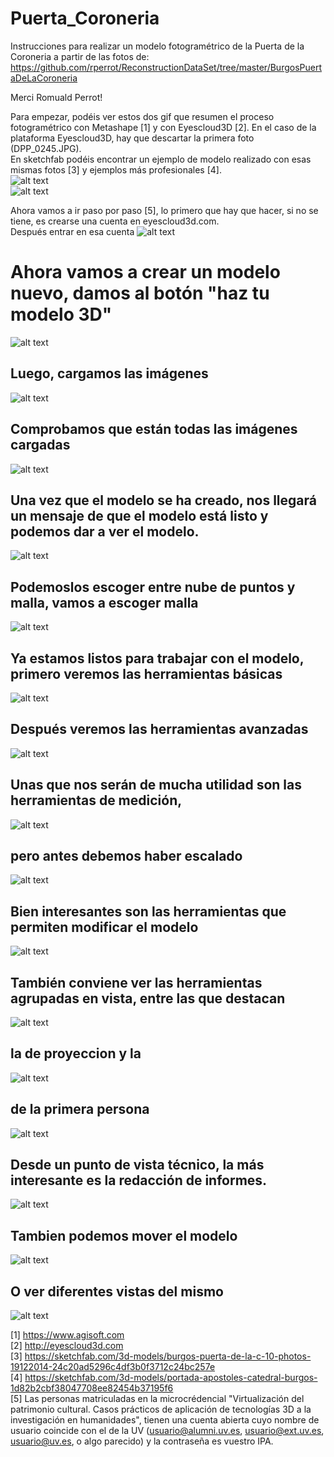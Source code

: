 # Puerta_Coroneria
Instrucciones para realizar un modelo fotogramétrico de la Puerta de la Coroneria a partir de las fotos de:  
 https://github.com/rperrot/ReconstructionDataSet/tree/master/BurgosPuertaDeLaCoroneria   
 
 Merci Romuald Perrot!  
 
 Para empezar, podéis ver estos dos gif que resumen el proceso fotogramétrico con Metashape [1] y con Eyescloud3D [2]. En el caso de la plataforma Eyescloud3D, hay que descartar la primera foto (DPP_0245.JPG).  
 En sketchfab podéis encontrar un ejemplo de modelo realizado con esas mismas fotos [3] y ejemplos más profesionales [4].  
 ![alt text](https://github.com/dieza/PUERTA_CORONERIA/blob/main/ProcesadoMetashape.gif?raw=true)  
 ![alt text](https://github.com/dieza/PUERTA_CORONERIA/blob/main/ProcesadoEyesCloud.gif?raw=true)  

Ahora vamos a ir paso por paso [5], lo primero que hay que hacer, si no se tiene, es crearse una cuenta en eyescloud3d.com.  
Después entrar en esa cuenta
  ![alt text](https://github.com/dieza/PUERTA_CORONERIA/blob/main/imatges/00entrar.png?raw=true)  
#  Ahora vamos a crear un modelo nuevo, damos al botón "haz tu modelo 3D"  
  ![alt text](https://github.com/dieza/PUERTA_CORONERIA/blob/main/imatges/0_crear_nuevo_modelo_png)  
##  Luego, cargamos las imágenes  
  ![alt text](https://github.com/dieza/PUERTA_CORONERIA/blob/main/imatges/1_cargar_imagenes_png)  
##  Comprobamos que están todas las imágenes cargadas   
  ![alt text](https://github.com/dieza/PUERTA_CORONERIA/blob/main/imatges/2_comprobar_imagenes_cargadas.png)  
##  Una vez que el modelo se ha creado, nos llegará un mensaje de que el modelo está listo y podemos dar a ver el modelo.  
  ![alt text](https://github.com/dieza/PUERTA_CORONERIA/blob/main/imatges/3_ver_el_modelo.png)  
##  Podemoslos escoger entre nube de puntos y malla, vamos a escoger malla  
  ![alt text](https://github.com/dieza/PUERTA_CORONERIA/blob/main/imatges/4_malla.png)  
  ## Ya estamos listos para trabajar con el modelo, primero veremos las herramientas básicas  
  ![alt text](https://github.com/dieza/PUERTA_CORONERIA/blob/main/imatges/5_herramientas_basicas.png)  
  ## Después veremos las herramientas avanzadas
  ![alt text](https://github.com/dieza/PUERTA_CORONERIA/blob/main/imatges/6_herramientas_avanzadas.png)   
  ## Unas que nos serán de mucha utilidad son las herramientas de medición, 
  ![alt text](https://github.com/dieza/PUERTA_CORONERIA/blob/main/imatges/7_medir.png)  
  ## pero antes debemos haber escalado  
  ![alt text](https://github.com/dieza/PUERTA_CORONERIA/blob/main/imatges/8_escala.png)  
  ## Bien interesantes son las herramientas que permiten modificar el modelo  
  ![alt text](https://github.com/dieza/PUERTA_CORONERIA/blob/main/imatges/9_modificar.png)  
  ## También conviene ver las herramientas agrupadas en vista, entre las que destacan  
  ![alt text](https://github.com/dieza/PUERTA_CORONERIA/blob/main/imatges/10_vista.png)  
  ## la de proyeccion y la
  ![alt text](https://github.com/dieza/PUERTA_CORONERIA/blob/main/imatges/11_proyeccion.png)  
  ## de la primera persona
  ![alt text](https://github.com/dieza/PUERTA_CORONERIA/blob/main/imatges/12_yo.png)  
  ## Desde un punto de vista técnico, la más interesante es la redacción de informes.
  ![alt text](https://github.com/dieza/PUERTA_CORONERIA/blob/main/imatges/13_iota.png)  
  ## Tambien podemos mover el modelo
  ![alt text](https://github.com/dieza/PUERTA_CORONERIA/blob/main/imatges/14_movimiento.png)  
  ## O ver diferentes vistas del mismo
  ![alt text](https://github.com/dieza/PUERTA_CORONERIA/blob/main/imatges/15_multicam.png)  

[1] https://www.agisoft.com  
[2] http://eyescloud3d.com  
[3] https://sketchfab.com/3d-models/burgos-puerta-de-la-c-10-photos-19122014-24c20ad5296c4df3b0f3712c24bc257e  
[4] https://sketchfab.com/3d-models/portada-apostoles-catedral-burgos-1d82b2cbf38047708ee82454b37195f6  
[5] Las personas matriculadas en la microcrédencial "Virtualización del patrimonio cultural. Casos prácticos de aplicación de tecnologías 3D a la investigación en humanidades", tienen una cuenta abierta cuyo nombre de usuario coincide con el de la UV (usuario@alumni.uv.es, usuario@ext.uv.es, usuario@uv.es, o algo parecido) y la contraseña es vuestro IPA.  


